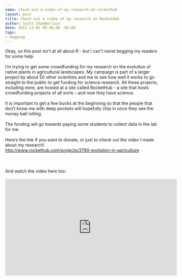 ```yaml
--- 
name: check-out-a-video-of-my-research-at-rockethub
layout: post
title: Check out a video of my research at RocketHub
author: Scott Chamberlain
date: 2011-11-01 09:36:00 -05:00
tags: 
- begging
---
```

Okay, so this post isn't at all about R - but I can't resist begging my readers for some help. <br /><br />I’m trying to get some crowdfunding for my research on the evolution of native plants in agricultural landscapes.  My campaign is part of a larger project by about 50 other scientists and me to see how well it works to go straight to the public to get funding for science research.  All these projects, including mine, are hosted at a site called RocketHub - a site that hosts crowdfunding projects of all sorts – and now they have science.<br /><br />It is important to get a few bucks at the beginning so that the people that don’t know me with deep pockets will hopefully chip in once they see the money ball rolling.  <br /><br />The funding will go towards paying some students to collect data in the lab for me.<br /><br />Here’s the link if you want to donate, or just to check out the video I made about my research!<br /><a href="http://www.rockethub.com/projects/3790-evolution-in-agriculture">http://www.rockethub.com/projects/3790-evolution-in-agriculture</a><br /><br /><br /><br />And watch the video here too:<br /><br /><iframe allowfullscreen="" frameborder="0" height="315" src="http://www.youtube.com/embed/W1mQgK6xFn0" width="560"></iframe>
